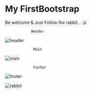 # My FirstBootstrap

Be welcome & Just Follow the rabbit... :p

               
                Header  
  ![header](https://user-images.githubusercontent.com/101474322/163858218-caf1d3ea-7079-43b4-aed9-b0ddc512f0d5.jpg)

                 Main
![main](https://user-images.githubusercontent.com/101474322/163858220-b733ca6c-a1bc-4011-99b8-e401ce339e29.jpg)

                 Footer
![footer](https://user-images.githubusercontent.com/101474322/163858212-9037e418-4fd2-420e-9a81-0f5fe3f081ef.jpg)


![rabbit](https://user-images.githubusercontent.com/101474322/163858221-01f3c67e-fe1e-427b-ab9e-15d36a5a5cab.jpg)
